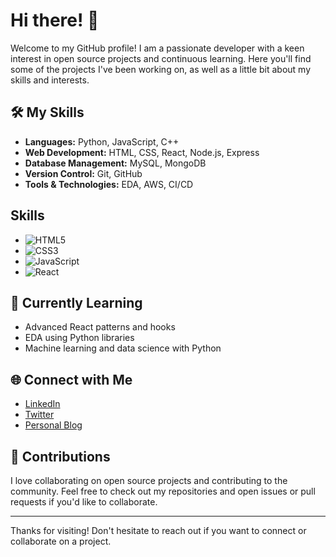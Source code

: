 # Hi there! 👋

Welcome to my GitHub profile! I am a passionate developer with a keen interest in open source projects and continuous learning. Here you'll find some of the projects I've been working on, as well as a little bit about my skills and interests.

## 🛠️ My Skills

- **Languages:** Python, JavaScript, C++
- **Web Development:** HTML, CSS, React, Node.js, Express
- **Database Management:** MySQL, MongoDB
- **Version Control:** Git, GitHub
- **Tools & Technologies:** EDA, AWS, CI/CD

## Skills
- ![HTML5](https://img.shields.io/badge/HTML5-000000?style=for-the-badge&logo=html5&logoColor=E34F26)
- ![CSS3](https://img.shields.io/badge/CSS3-000000?style=for-the-badge&logo=css3&logoColor=1572B6)
- ![JavaScript](https://img.shields.io/badge/JavaScript-000000?style=for-the-badge&logo=javascript&logoColor=F7DF1E)
- ![React](https://img.shields.io/badge/React-000000?style=for-the-badge&logo=react&logoColor=61DAFB)

## 🌱 Currently Learning

- Advanced React patterns and hooks
- EDA using Python libraries
- Machine learning and data science with Python


## 🌐 Connect with Me

- [LinkedIn](https://www.linkedin.com/in/himmans-bhardwaj-92616536146559452735)
- [Twitter](https://twitter.com/himmans15)
- [Personal Blog](https://himmans15.github.io/blog)



## 🤝 Contributions

I love collaborating on open source projects and contributing to the community. Feel free to check out my repositories and open issues or pull requests if you'd like to collaborate.

---

Thanks for visiting! Don't hesitate to reach out if you want to connect or collaborate on a project.
